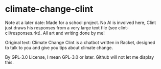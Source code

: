 # climate-change-clint

Note at a later date: 
Made for a school project. No AI is involved here, Clint just draws his responses from a very large text file (see clint-cli/responses.rkt).
All art and writing done by me!

Original text:
Climate Change Clint is a chatbot written in Racket, designed to talk to you and give you tips about climate change.

By GPL-3.0 License, I mean GPL-3.0 or later. Github will not let me display this.
